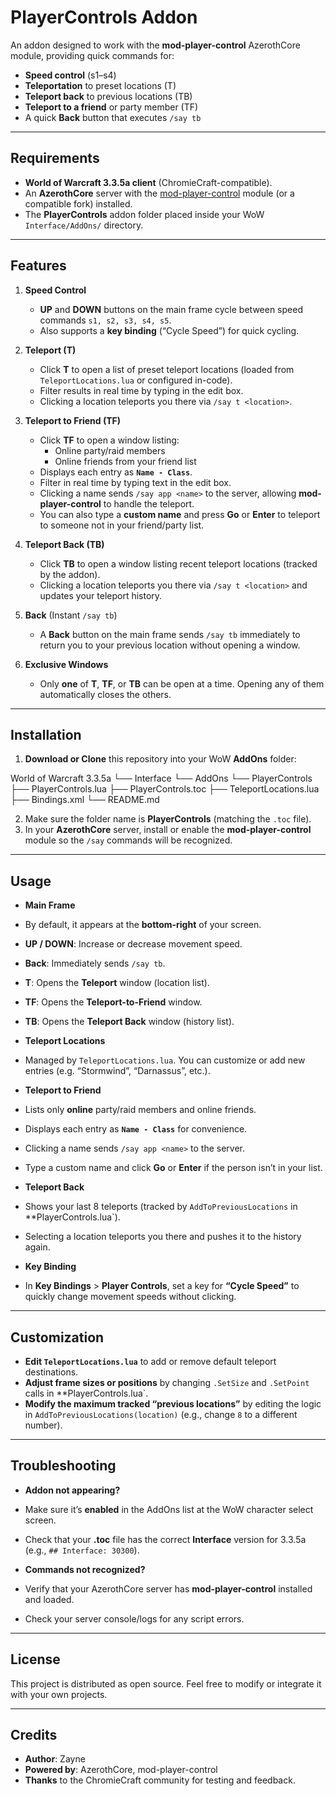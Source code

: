 # PlayerControls Addon

An addon designed to work with the **mod-player-control** AzerothCore module, providing quick commands for:
- **Speed control** (s1–s4)
- **Teleportation** to preset locations (T)
- **Teleport back** to previous locations (TB)
- **Teleport to a friend** or party member (TF)
- A quick **Back** button that executes `/say tb`

---

## Requirements

- **World of Warcraft 3.3.5a client** (ChromieCraft-compatible).
- An **AzerothCore** server with the [mod-player-control](https://github.com/azerothcore) module (or a compatible fork) installed.
- The **PlayerControls** addon folder placed inside your WoW `Interface/AddOns/` directory.

---

## Features

1. **Speed Control**  
   - **UP** and **DOWN** buttons on the main frame cycle between speed commands `s1, s2, s3, s4, s5`.  
   - Also supports a **key binding** (“Cycle Speed”) for quick cycling.

2. **Teleport (T)**  
   - Click **T** to open a list of preset teleport locations (loaded from `TeleportLocations.lua` or configured in-code).  
   - Filter results in real time by typing in the edit box.  
   - Clicking a location teleports you there via `/say t <location>`.

3. **Teleport to Friend (TF)**  
   - Click **TF** to open a window listing:
     - Online party/raid members  
     - Online friends from your friend list  
   - Displays each entry as **`Name - Class`**.  
   - Filter in real time by typing text in the edit box.  
   - Clicking a name sends `/say app <name>` to the server, allowing **mod-player-control** to handle the teleport.  
   - You can also type a **custom name** and press **Go** or **Enter** to teleport to someone not in your friend/party list.

4. **Teleport Back (TB)**  
   - Click **TB** to open a window listing recent teleport locations (tracked by the addon).  
   - Clicking a location teleports you there via `/say t <location>` and updates your teleport history.

5. **Back** (Instant `/say tb`)  
   - A **Back** button on the main frame sends `/say tb` immediately to return you to your previous location without opening a window.

6. **Exclusive Windows**  
   - Only **one** of **T**, **TF**, or **TB** can be open at a time. Opening any of them automatically closes the others.

---

## Installation

1. **Download or Clone** this repository into your WoW **AddOns** folder:

World of Warcraft 3.3.5a
└── Interface
    └── AddOns
        └── PlayerControls
            ├── PlayerControls.lua
            ├── PlayerControls.toc
            ├── TeleportLocations.lua
            ├── Bindings.xml
            └── README.md

2. Make sure the folder name is **PlayerControls** (matching the `.toc` file).
3. In your **AzerothCore** server, install or enable the **mod-player-control** module so the `/say` commands will be recognized.

---

## Usage

- **Main Frame**  
- By default, it appears at the **bottom-right** of your screen.  
- **UP / DOWN**: Increase or decrease movement speed.  
- **Back**: Immediately sends `/say tb`.  
- **T**: Opens the **Teleport** window (location list).  
- **TF**: Opens the **Teleport-to-Friend** window.  
- **TB**: Opens the **Teleport Back** window (history list).

- **Teleport Locations**  
- Managed by `TeleportLocations.lua`. You can customize or add new entries (e.g. “Stormwind”, “Darnassus”, etc.).

- **Teleport to Friend**  
- Lists only **online** party/raid members and online friends.  
- Displays each entry as **`Name - Class`** for convenience.  
- Clicking a name sends `/say app <name>` to the server.  
- Type a custom name and click **Go** or **Enter** if the person isn’t in your list.

- **Teleport Back**  
- Shows your last 8 teleports (tracked by `AddToPreviousLocations` in **PlayerControls.lua`).  
- Selecting a location teleports you there and pushes it to the history again.

- **Key Binding**  
- In **Key Bindings** \> **Player Controls**, set a key for **“Cycle Speed”** to quickly change movement speeds without clicking.

---

## Customization

- **Edit `TeleportLocations.lua`** to add or remove default teleport destinations.
- **Adjust frame sizes or positions** by changing `.SetSize` and `.SetPoint` calls in **PlayerControls.lua`.
- **Modify the maximum tracked “previous locations”** by editing the logic in `AddToPreviousLocations(location)` (e.g., change `8` to a different number).

---

## Troubleshooting

- **Addon not appearing?**  
- Make sure it’s **enabled** in the AddOns list at the WoW character select screen.  
- Check that your **.toc** file has the correct **Interface** version for 3.3.5a (e.g., `## Interface: 30300`).

- **Commands not recognized?**  
- Verify that your AzerothCore server has **mod-player-control** installed and loaded.  
- Check your server console/logs for any script errors.

---

## License

This project is distributed as open source. Feel free to modify or integrate it with your own projects.

---

## Credits

- **Author**: Zayne  
- **Powered by**: AzerothCore, mod-player-control  
- **Thanks** to the ChromieCraft community for testing and feedback.
